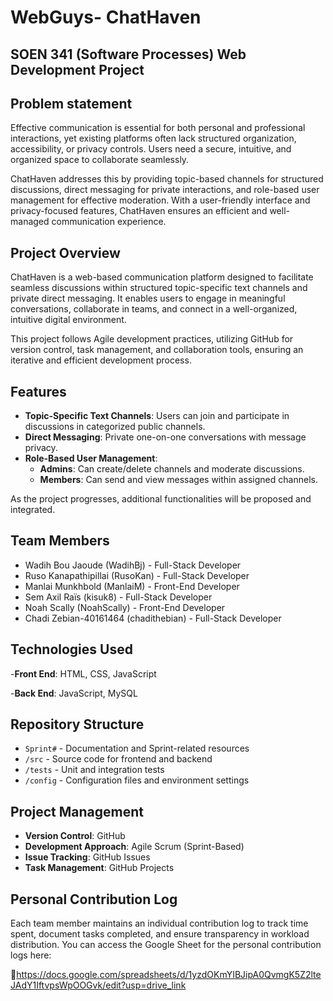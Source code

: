 # WebGuys- ChatHaven

## SOEN 341 (Software Processes) Web Development Project

## Problem statement
Effective communication is essential for both personal and professional interactions, yet existing platforms often lack structured organization, accessibility, or privacy controls. Users need a secure, intuitive, and organized space to collaborate seamlessly.

ChatHaven addresses this by providing topic-based channels for structured discussions, direct messaging for private interactions, and role-based user management for effective moderation. With a user-friendly interface and privacy-focused features, ChatHaven ensures an efficient and well-managed communication experience.

## Project Overview

ChatHaven is a web-based communication platform designed to facilitate seamless discussions within structured topic-specific text channels and private direct messaging. It enables users to engage in meaningful conversations, collaborate in teams, and connect in a well-organized, intuitive digital environment.

This project follows Agile development practices, utilizing GitHub for version control, task management, and collaboration tools, ensuring an iterative and efficient development process.


## Features

- **Topic-Specific Text Channels**: Users can join and participate in discussions in categorized public channels.
- **Direct Messaging**: Private one-on-one conversations with message privacy.
- **Role-Based User Management**:
  - **Admins**: Can create/delete channels and moderate discussions.
  - **Members**: Can send and view messages within assigned channels.

As the project progresses, additional functionalities will be proposed and integrated.

## Team Members

* Wadih Bou Jaoude (WadihBj) - Full-Stack Developer
* Ruso Kanapathipillai (RusoKan) - Full-Stack Developer
* Manlai Munkhbold (ManlaiM) - Front-End Developer
* Sem Axil Raïs (kisuk8) - Full-Stack Developer
* Noah Scally (NoahScally) - Front-End Developer
* Chadi Zebian-40161464 (chadithebian) - Full-Stack Developer
  
## Technologies Used

-**Front End**: HTML, CSS, JavaScript

-**Back End**: JavaScript, MySQL

## Repository Structure

- `Sprint#` - Documentation and Sprint-related resources
- `/src` - Source code for frontend and backend
- `/tests` - Unit and integration tests
- `/config` - Configuration files and environment settings

## Project Management

- **Version Control**: GitHub
- **Development Approach**: Agile Scrum (Sprint-Based)
- **Issue Tracking**: GitHub Issues
- **Task Management**: GitHub Projects

## Personal Contribution Log

Each team member maintains an individual contribution log to track time spent, document tasks completed, and ensure transparency in workload distribution. You can access the Google Sheet for the personal contribution logs here:

🔗https://docs.google.com/spreadsheets/d/1yzdOKmYIBJipA0QvmgK5Z2lteJAdY1IftvpsWpOOGvk/edit?usp=drive_link
